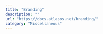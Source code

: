 ```yaml
---
title: "Branding"
description: ""
url: "https://docs.atlasos.net/branding/"
category: "Miscellaneous"
---
```

